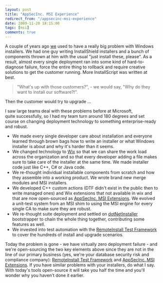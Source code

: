 ```yaml
---
layout: post
title: "AppSecInc. MSI Experience"
redirect_from: "/appsecinc-msi-experience"
date: 2009-11-20 18:15:00
tags: [msi]
comments: true
---
```

A couple of years ago [we](http://www.appsecinc.com/) used to have a really big problem with Windows installers. We had one guy writing InstallShield installers and a bunch of components thrown at him with the usual "just install these, please". As a result, almost every single deployment ran into some kind of hard-to-diagnose failure, force the entire thing to rollback and require creative solutions to get the customer running. More InstallScript was written at best. 

> "What's up with those customers?", - we would say, "Why do they want to install our software?!".

Then the customer would try to upgrade ...

I saw large teams deal with these problems before at Microsoft, quite successfully, so I had my team turn around 180 degrees and set course on changing deployment technology to something enterprise-ready and robust.

- We made every single developer care about installation and everyone learned through brown bags how to write an installer or what Windows installer is about and why it's harder than it seems.
- We changed technology to [Wix](http://wixtoolset.org/) so that we can share the work load across the organization and so that every developer adding a file makes sure to take care of the installer at the same time. We made installer code just like C++, C# or Java code.
- We re-thought individual installable components from scratch and how they assemble into a working product. We wrote brand new merge modules and MSI installers.
- We developed C++ custom actions (DTF didn't exist in the public then to write managed ones) and Wix extensions that not available in wix and that are now open-sourced as [AppSecInc. MSI Extensions](https://github.com/dblock/msiext). We evolved a unit-test system from an MSI shim to using the MSI engine for every single CA to make sure they are robust.
- We re-thought suite deployment and settled on [dotNetInstaller](https://github.com/dblock/dotnetinstaller) bootstrapper to chain the whole thing together, contributing some features as well.
- We invested into test automation with the [RemoteInstall Test Framework](https://github.com/dblock/remoteinstall) to cover the hundreds of install and upgrade scenarios.

Today the problem is gone - we have virtually zero deployment failure - and we're open-sourcing the two key elements above since they are not in the line of our primary business (yes, we're your database security risk and compliance company): [RemoteInstall Test Framework](https://github.com/dblock/remoteinstall) and [AppSecInc. MSI Extensions](https://github.com/dblock/msiext). If you have similar problems with your installers, do what I say. With today's tools open-source it will take you half the time and you'll wonder why you haven't done it earlier.

